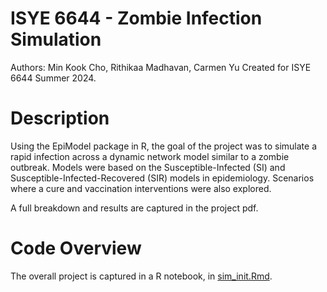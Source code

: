 # ISYE 6644 - Zombie Infection Simulation
Authors: Min Kook Cho, Rithikaa Madhavan, Carmen Yu
Created for ISYE 6644 Summer 2024.

# Description
Using the EpiModel package in R, the goal of the project was to simulate a rapid infection across a dynamic network model similar to a zombie outbreak. Models were based on the Susceptible-Infected (SI) and Susceptible-Infected-Recovered (SIR) models in epidemiology. Scenarios where a cure and vaccination interventions were also explored.

A full breakdown and results are captured in the project pdf.

# Code Overview
The overall project is captured in a R notebook, in [sim_init.Rmd](sim_init.Rmd). 
